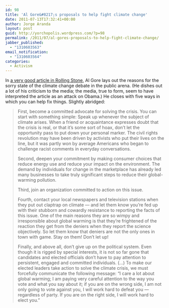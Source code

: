 ```yaml
---
id: 98
title: 'Al Gore&#8217;s proposals to help fight climate change'
date: 2011-07-13T17:32:41+00:00
author: Jorge Aranda
layout: post
guid: http://yorchopolis.wordpress.com/?p=98
permalink: /2011/07/al-gores-proposals-to-help-fight-climate-change/
jabber_published:
  - "1310603563"
email_notification:
  - "1310603564"
categories:
  - Activism
---
```

In [a very good article in Rolling Stone](http://www.rollingstone.com/politics/news/climate-of-denial-20110622), Al Gore lays out the reasons for the sorry state of the climate change debate in the public arena. (He dishes out a lot of his criticism to the media; the media, true to form, seem to have interpreted the article as an attack on Obama.) He closes with five ways in which you can help fix things. Slightly abridged:

> First, become a committed advocate for solving the crisis. You can start with something simple: Speak up whenever the subject of climate arises. When a friend or acquaintance expresses doubt that the crisis is real, or that it&#8217;s some sort of hoax, don&#8217;t let the opportunity pass to put down your personal marker. The civil rights revolution may have been driven by activists who put their lives on the line, but it was partly won by average Americans who began to challenge racist comments in everyday conversations.
> 
> Second, deepen your commitment by making consumer choices that reduce energy use and reduce your impact on the environment. The demand by individuals for change in the marketplace has already led many businesses to take truly significant steps to reduce their global-warming pollution.
> 
> Third, join an organization committed to action on this issue.
> 
> Fourth, contact your local newspapers and television stations when they put out claptrap on climate — and let them know you&#8217;re fed up with their stubborn and cowardly resistance to reporting the facts of this issue. One of the main reasons they are so wimpy and irresponsible about global warming is that they&#8217;re frightened of the reaction they get from the deniers when they report the science objectively. So let them know that deniers are not the only ones in town with game. Stay on them! Don&#8217;t let up!
> 
> Finally, and above all, don&#8217;t give up on the political system. Even though it is rigged by special interests, it is not so far gone that candidates and elected officials don&#8217;t have to pay attention to persistent, engaged and committed individuals. (&#8230;) To make our elected leaders take action to solve the climate crisis, we must forcefully communicate the following message: &#8220;I care a lot about global warming; I am paying very careful attention to the way you vote and what you say about it; if you are on the wrong side, I am not only going to vote against you, I will work hard to defeat you — regardless of party. If you are on the right side, I will work hard to elect you.&#8221;